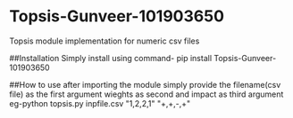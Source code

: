 # Topsis-Gunveer-101903650
Topsis module implementation for numeric csv files

##Installation
Simply install using command-
pip install Topsis-Gunveer-101903650 

##How to use
after importing the module simply provide the filename(csv file) as the first argument wieghts as second and impact as third argument
eg-python topsis.py inpfile.csv "1,2,2,1" "+,+,-,+"


